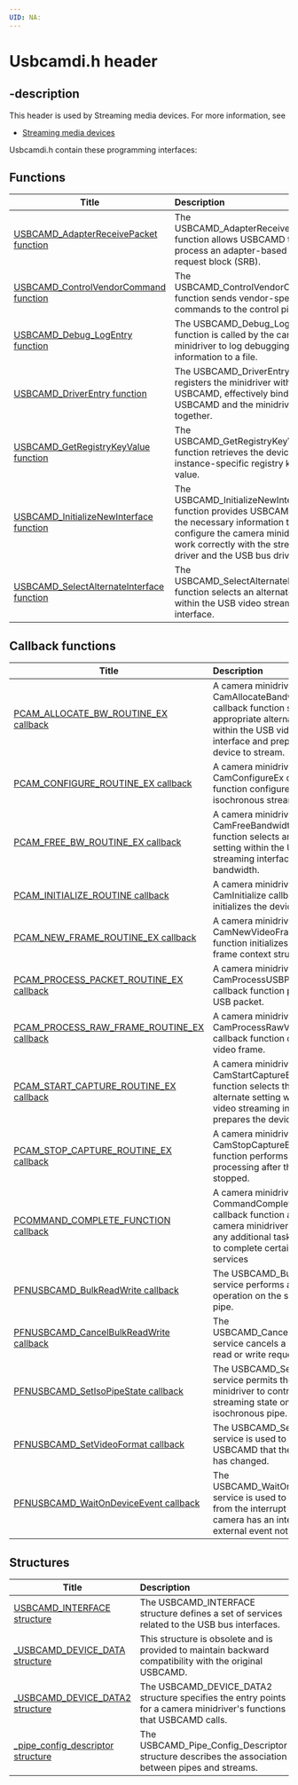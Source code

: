 ```yaml
---
UID: NA:
---
```


# Usbcamdi.h header

## -description

This header is used by Streaming media devices. For more information, see
- [Streaming media devices](../_stream/index.md)

Usbcamdi.h contain these programming interfaces:


## Functions

| Title   | Description   |
| ---- |:---- |
| [USBCAMD_AdapterReceivePacket function](nf-usbcamdi-usbcamd_adapterreceivepacket.md) | The USBCAMD_AdapterReceivePacket function allows USBCAMD to process an adapter-based stream request block (SRB). |
| [USBCAMD_ControlVendorCommand function](nf-usbcamdi-usbcamd_controlvendorcommand.md) | The USBCAMD_ControlVendorCommand function sends vendor-specific commands to the control pipe. |
| [USBCAMD_Debug_LogEntry function](nf-usbcamdi-usbcamd_debug_logentry.md) | The USBCAMD_Debug_LogEntry function is called by the camera minidriver to log debugging information to a file. |
| [USBCAMD_DriverEntry function](nf-usbcamdi-usbcamd_driverentry.md) | The USBCAMD_DriverEntry function registers the minidriver with USBCAMD, effectively binding USBCAMD and the minidriver together. |
| [USBCAMD_GetRegistryKeyValue function](nf-usbcamdi-usbcamd_getregistrykeyvalue.md) | The USBCAMD_GetRegistryKeyValue function retrieves the device-instance-specific registry key value. |
| [USBCAMD_InitializeNewInterface function](nf-usbcamdi-usbcamd_initializenewinterface.md) | The USBCAMD_InitializeNewInterface function provides USBCAMD with all the necessary information to configure the camera minidriver to work correctly with the stream class driver and the USB bus driver. |
| [USBCAMD_SelectAlternateInterface function](nf-usbcamdi-usbcamd_selectalternateinterface.md) | The USBCAMD_SelectAlternateInterface function selects an alternate setting within the USB video streaming interface. |

## Callback functions

| Title   | Description   |
| ---- |:---- |
| [PCAM_ALLOCATE_BW_ROUTINE_EX callback](nc-usbcamdi-pcam_allocate_bw_routine_ex.md) | A camera minidriver's CamAllocateBandwidthEx callback function selects the appropriate alternate setting within the USB video streaming interface and prepares the device to stream. |
| [PCAM_CONFIGURE_ROUTINE_EX callback](nc-usbcamdi-pcam_configure_routine_ex.md) | A camera minidriver's CamConfigureEx callback function configures the isochronous streaming interface. |
| [PCAM_FREE_BW_ROUTINE_EX callback](nc-usbcamdi-pcam_free_bw_routine_ex.md) | A camera minidriver's CamFreeBandwidthEx callback function selects an alternate setting within the USB video streaming interface that uses no bandwidth. |
| [PCAM_INITIALIZE_ROUTINE callback](nc-usbcamdi-pcam_initialize_routine.md) | A camera minidriver's CamInitialize callback function initializes the device. |
| [PCAM_NEW_FRAME_ROUTINE_EX callback](nc-usbcamdi-pcam_new_frame_routine_ex.md) | A camera minidriver's CamNewVideoFrameEx callback function initializes a new video frame context structure. |
| [PCAM_PROCESS_PACKET_ROUTINE_EX callback](nc-usbcamdi-pcam_process_packet_routine_ex.md) | A camera minidriver's CamProcessUSBPacketEx callback function processes a USB packet. |
| [PCAM_PROCESS_RAW_FRAME_ROUTINE_EX callback](nc-usbcamdi-pcam_process_raw_frame_routine_ex.md) | A camera minidriver's CamProcessRawVideoFrameEx callback function decodes a raw video frame. |
| [PCAM_START_CAPTURE_ROUTINE_EX callback](nc-usbcamdi-pcam_start_capture_routine_ex.md) | A camera minidriver's CamStartCaptureEx callback function selects the appropriate alternate setting within the USB video streaming interface and prepares the device to stream. |
| [PCAM_STOP_CAPTURE_ROUTINE_EX callback](nc-usbcamdi-pcam_stop_capture_routine_ex.md) | A camera minidriver's CamStopCaptureEx callback function performs any processing after the stream is stopped. |
| [PCOMMAND_COMPLETE_FUNCTION callback](nc-usbcamdi-pcommand_complete_function.md) | A camera minidriver's CommandCompleteFunction callback function allows the camera minidriver to perform any additional tasks necessary to complete certain USBCAMD services |
| [PFNUSBCAMD_BulkReadWrite callback](nc-usbcamdi-pfnusbcamd_bulkreadwrite.md) | The USBCAMD_BulkReadWrite service performs a read or write operation on the specified bulk pipe. |
| [PFNUSBCAMD_CancelBulkReadWrite callback](nc-usbcamdi-pfnusbcamd_cancelbulkreadwrite.md) | The USBCAMD_CancelBulkReadWrite service cancels a pending bulk read or write request. |
| [PFNUSBCAMD_SetIsoPipeState callback](nc-usbcamdi-pfnusbcamd_setisopipestate.md) | The USBCAMD_SetIsoPipeState service permits the camera minidriver to control the streaming state on the isochronous pipe. |
| [PFNUSBCAMD_SetVideoFormat callback](nc-usbcamdi-pfnusbcamd_setvideoformat.md) | The USBCAMD_SetVideoFormat service is used to notify USBCAMD that the video format has changed. |
| [PFNUSBCAMD_WaitOnDeviceEvent callback](nc-usbcamdi-pfnusbcamd_waitondeviceevent.md) | The USBCAMD_WaitOnDeviceEvent service is used to perform a read from the interrupt pipe if the camera has an interrupt pipe for external event notifications. |

## Structures

| Title   | Description   |
| ---- |:---- |
| [USBCAMD_INTERFACE structure](ns-usbcamdi-usbcamd_interface.md) | The USBCAMD_INTERFACE structure defines a set of services related to the USB bus interfaces. |
| [_USBCAMD_DEVICE_DATA structure](ns-usbcamdi-_usbcamd_device_data.md) | This structure is obsolete and is provided to maintain backward compatibility with the original USBCAMD. |
| [_USBCAMD_DEVICE_DATA2 structure](ns-usbcamdi-_usbcamd_device_data2.md) | The USBCAMD_DEVICE_DATA2 structure specifies the entry points for a camera minidriver's functions that USBCAMD calls. |
| [_pipe_config_descriptor structure](ns-usbcamdi-_pipe_config_descriptor.md) | The USBCAMD_Pipe_Config_Descriptor structure describes the association between pipes and streams. |
